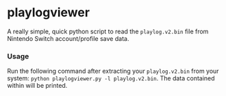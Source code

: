 # playlogviewer
A really simple, quick python script to read the `playlog.v2.bin` file from Nintendo Switch account/profile save data.
### Usage
Run the following command after extracting your `playlog.v2.bin` from your system: `python playlogviewer.py -l playlog.v2.bin`. 
The data contained within will be printed.